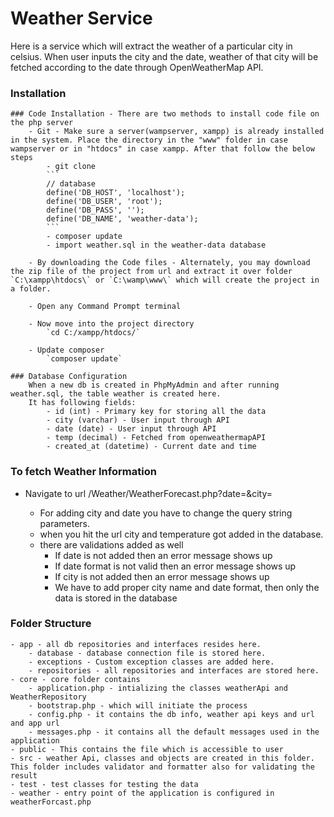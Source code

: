 # Weather Service

Here is a service which will extract the weather of a particular city in celsius. When user inputs the city and the date, weather of that city will be fetched according to the date through OpenWeatherMap API.

### Installation

	### Code Installation - There are two methods to install code file on the php server
        - Git - Make sure a server(wampserver, xampp) is already installed in the system. Place the directory in the "www" folder in case   wampserver or in "htdocs" in case xampp. After that follow the below steps
            - git clone
            ```
            // database
            define('DB_HOST', 'localhost');
            define('DB_USER', 'root');
            define('DB_PASS', '');
            define('DB_NAME', 'weather-data');	
            ```
            - composer update
            - import weather.sql in the weather-data database

        - By downloading the Code files - Alternately, you may download the zip file of the project from url and extract it over folder `C:\xampp\htdocs\` or `C:\wamp\www\` which will create the project in a folder.

        - Open any Command Prompt terminal

        - Now move into the project directory
            `cd C:/xampp/htdocs/`

        - Update composer
            `composer update`

	### Database Configuration
		When a new db is created in PhpMyAdmin and after running weather.sql, the table weather is created here.
		It has following fields:
			- id (int) - Primary key for storing all the data
	  		- city (varchar) - User input through API
			- date (date) - User input through API
			- temp (decimal) - Fetched from openweathermapAPI
			- created_at (datetime) - Current date and time

### To fetch Weather Information
- Navigate to url <serverRoot>/Weather/WeatherForecast.php?date=<date>&city=<city>
	- For adding city and date you have to change the query string parameters.
    - when you hit the url city and temperature got added in the database.
    - there are validations added as well
        - If date is not added then an error message shows up
        - If date format is not valid then an error message shows up
        - If city is not added then an error message shows up
        - We have to add proper city name and date format, then only the data is stored in the database

### Folder Structure
	- app - all db repositories and interfaces resides here.
        - database - database connection file is stored here.
        - exceptions - Custom exception classes are added here.
        - repositories - all repositories and interfaces are stored here.
	- core - core folder contains 
        - application.php - intializing the classes weatherApi and WeatherRepository
		- bootstrap.php - which will initiate the process
		- config.php - it contains the db info, weather api keys and url and app url
		- messages.php - it contains all the default messages used in the application
	- public - This contains the file which is accessible to user
	- src - weather Api, classes and objects are created in this folder. This folder includes validator and formatter also for validating the result
    - test - test classes for testing the data
    - weather - entry point of the application is configured in weatherForcast.php
 



